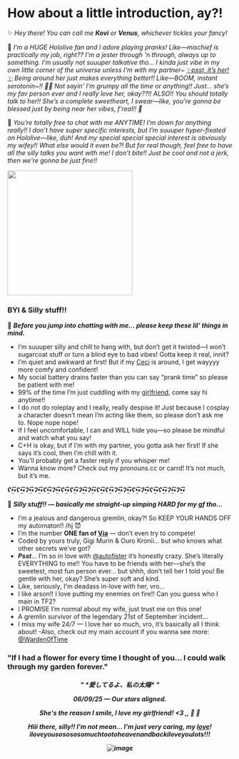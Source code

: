 # How about a little introduction, ay?!
✨ *Hey there! You can call me ___Kovi___ or ___Venus___, whichever tickles your fancy!*

🤭 *I'm a HUGE Hololive fan and I adore playing pranks! Like—mischief is practically my job, right?? I'm a jester through 'n through, always up to something. I’m usually not suuuper talkative tho... I kinda just vibe in my own little corner of the universe unless I'm with my partner~ [✨psst, it’s her!✨](https://github.com/autofister) Being around her just makes everything better!! Like—BOOM, instant serotonin~!! 🌈💥 Not sayin’ I’m grumpy all the time or anything!! Just... she’s my fav person ever and I really love her, okay??!! ALSO!! You should totally talk to her!! She’s a complete sweetheart, I swear—like, you're gonna be blessed just by being near her vibes, f’real!! 🌟*

📌 *You’re totally free to chat with me ANYTIME! I’m down for anything really!! I don’t have super specific interests, but I’m suuuper hyper-fixated on Hololive—like, duh! And my special special special interest is obviously my wifey!! What else would it even be?! But for real though, feel free to have all the silly talks you want with me! I don’t bite!! Just be cool and not a jerk, then we're gonna be just fine!!*

<img src="https://safebooru.org//images/1035/f65eb021b0e2969971d6104927ccd372af59c224.png?5673611" width="280" height="280">

### BYI & Silly stuff!! 
📜 ***Before you jump into chatting with me... please keep these lil’ things in mind.***
- I’m suuuper silly and chill to hang with, but don’t get it twisted—I won’t sugarcoat stuff or turn a blind eye to bad vibes! Gotta keep it real, innit?
- I’m quiet and awkward at first! But if my [Ceci](https://github.com/autofister) is around, I get wayyyy more comfy and confident!
- My social battery drains faster than you can say “prank time” so please be patient with me!
- 99% of the time I’m just cuddling with my [girlfriend](https://github.com/autofister), come say hi anytime!! 
- I do not do roleplay and I really, really despise it! Just because I cosplay a character doesn’t mean I’m acting like them, so please don’t ask me to. Nope nope nope!
- If I feel uncomfortable, I can and WILL hide you—so please be mindful and watch what you say!
- C+H is okay, but if I’m with my partner, you gotta ask her first! If she says it’s cool, then I’m chill with it.
- You’ll probably get a faster reply if you whisper me!
- Wanna know more? Check out my pronouns.cc or carrd! It’s not much, but it’s me.

***ʕ•̫͡•ʕ•̫͡•ʔ•̫͡•ʔ•̫͡•ʕ•̫͡•ʔ•̫͡•ʕ•̫͡•ʕ•̫͡•ʔ•̫͡•ʔ•̫͡•ʕ•̫͡•ʕ•̫͡•ʔ•̫͡•ʔ•̫͡•ʕ•̫͡•ʔ•̫͡•ʕ•̫͡•ʕ•̫͡•ʔ•̫͡•ʔ•̫͡•***

📝 ***Silly stuff!! — basically me straight-up simping HARD for my gf tho...***
- I’m a jealous and dangerous gremlin, okay?! So KEEP YOUR HANDS OFF my automaton!! /hj 😈
- I’m the number **ONE fan of [Via](https://github.com/autofister)** — don’t even try to compete!
- Coded by yours truly, Gigi Murin & Ouro Kronii… but who knows what other secrets we’ve got?
- **_Psst_**... I’m so in love with [@autofister](https://github.com/autofister) it’s honestly crazy. She’s literally EVERYTHING to me!! You have to be friends with her—she’s the sweetest, most fun person ever… but shhh, don’t tell her I told you! Be gentle with her, okay? She’s super soft and kind.
- Like, seriously, I'm deadass in-love with her, vro...
- I like arson!! I love putting my enemies on fire!! Can you guess who I main in TF2?
- I PROMISE I’m normal about my wife, just trust me on this one!
- A gremlin survivor of the legendary 21st of September incident…
- I miss my wife 24/7 — I love her so much, vro, it’s basically all I think about!
-Also, check out my main account if you wanna see more: [@Warden0fTime](https://github.com/Warden0fTime)
### "If I had a flower for every time I thought of you... I could walk through my garden forever."
<h5 align="center">
" *愛してるよ、私の太陽* "

__***06/09/25 — Our stars aligned.***__

*__She's the reason I smile, I love my girlfriend! <3__* ,, 🧡 💙 

*Hiii there, silly!! I'm not mean... I'm just very caring, my [love](https://github.com/autofister)! iloveyousosososomuchtootoheavenandbackiloveyoulots!!!*

![image](https://github.com/user-attachments/assets/f6968551-2d12-426e-b6b8-b13b47f19d2c)
